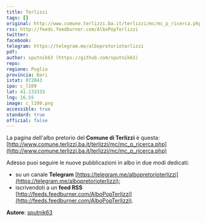 ```yaml
---
title: Terlizzi
tags: []
original: http://www.comune.terlizzi.ba.it/terlizzi/mc/mc_p_ricerca.php
rss: http://feeds.feedburner.com/AlboPopTerlizzi
twitter: 
facebook: 
telegram: https://telegram.me/albopretorioterlizzi
pdf: 
author: sputnik63 (https://github.com/sputnik63)
repo: 
regione: Puglia
provincia: Bari
istat: 072043
ipa: c_l109
lat: 41.133333
lng: 16.55
image: c_l109.png
accessible: true
standard: true
official: false
---
```


La pagina dell'albo pretorio del **Comune di Terlizzi** è questa: [http://www.comune.terlizzi.ba.it/terlizzi/mc/mc_p_ricerca.php](http://www.comune.terlizzi.ba.it/terlizzi/mc/mc_p_ricerca.php)

Adesso puoi seguire le nuove pubblicazioni in albo in due modi dedicati:

* su un canale **Telegram** [https://telegram.me/albopretorioterlizzi](https://telegram.me/albopretorioterlizzi);
* iscrivendoti a un **feed RSS** [http://feeds.feedburner.com/AlboPopTerlizzi](http://feeds.feedburner.com/AlboPopTerlizzi).

**Autore**: [sputnik63](https://github.com/sputnik63)
 
